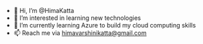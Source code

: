 - 👋 Hi, I’m @HimaKatta
- 👀 I’m interested in learning new technologies
- 🌱 I’m currently learning Azure to build my cloud computing skills 
- 📫 Reach me via himavarshinikatta@gmail.com

<!---
HimaKatta/HimaKatta is a ✨ special ✨ repository because its `README.md` (this file) appears on your GitHub profile.
You can click the Preview link to take a look at your changes.
--->
